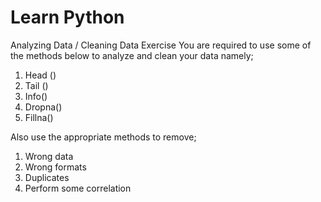 # Learn Python

Analyzing Data / Cleaning Data Exercise
You are required to use some of the methods below to analyze and clean your data namely;
1. Head ()
2. Tail ()
3. Info()
4. Dropna()
5. Fillna()

Also use the appropriate methods to remove;
1. Wrong data
2. Wrong formats
3. Duplicates 
4. Perform some correlation
